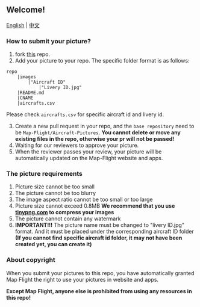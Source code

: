 ## Welcome!
[English](README.md) | [中文](README_CN.md)

### How to submit your picture?
1. fork [this](https://github.com/Map-Flight/Aircraft-Pictures) repo.
2. Add your picture to your repo. The specific folder format is as follows:

```
repo
    |images
        |"Aircraft ID"
            |"Livery ID.jpg"
    |README.md
    |CNAME
    |aircrafts.csv
```

Please check `aircrafts.csv` for specific aircraft id and livery id.

3. Create a new pull request in your repo, and the `base repository` need to be `Map-Flight/Aircraft-Pictures`. **You cannot delete or move any existing files in the repo, otherwise your pr will not be passed!**
4. Waiting for our reviewers to approve your picture.
5. When the reviewer passes your review, your picture will be automatically updated on the Map-Flight website and apps.

### The picture requirements
1. Picture size cannot be too small
2. The picture cannot be too blurry
3. The image aspect ratio cannot be too small or too large
4. Picture size cannot exceed 0.8MB **We recommend that you use [tinypng.com](http://tinypng.com) to compress your images**
5. The picture cannot contain any watermark
6. **IMPORTANT!!!** The picture name must be changed to "livery ID.jpg" format. And it must be placed under the corresponding aircraft ID folder **(If you cannot find specific aircraft id folder, it may not have been created yet, you can create it)**

### About copyright
When you submit your pictures to this repo, you have automatically granted Map Flight the right to use your pictures in website and apps.

**Except Map Flight, anyone else is prohibited from using any resources in this repo!**
